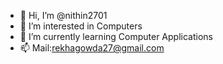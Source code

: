 - 👋 Hi, I’m @nithin2701
- 👀 I’m interested in Computers
- 🌱 I’m currently learning Computer Applications
- 📫 Mail:rekhagowda27@gmail.com
<!---
nithin2701/nithin2701 is a ✨ special ✨ repository because its `README.md` (this file) appears on your GitHub profile.
You can click the Preview link to take a look at your changes.
--->
